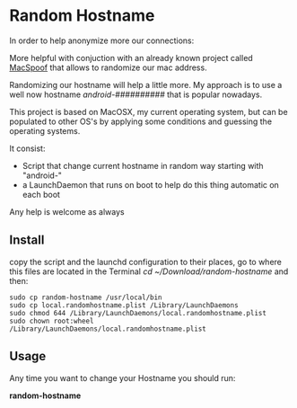 # Random Hostname

In order to help anonymize more our connections: 

More helpful with conjuction with an already known project called [MacSpoof](https://github.com/feross/SpoofMAC "SoofMAC") that allows to randomize our mac address.

Randomizing our hostname will help a little more. My approach is to use a well now hostname *android-##########* that is popular nowadays.

This project is based on MacOSX, my current operating system, but can be populated to other OS's by applying some conditions and guessing the operating systems. 

It consist:

- Script that change current hostname in random way starting with "android-"
- a LaunchDaemon that runs on boot to help do this thing automatic on each boot

Any help is welcome as always

## Install

copy the script and the launchd configuration to their places, go to where this files are located in the Terminal *cd ~/Download/random-hostname* and then:

```
sudo cp random-hostname /usr/local/bin
sudo cp local.randomhostname.plist /Library/LaunchDaemons
sudo chmod 644 /Library/LaunchDaemons/local.randomhostname.plist
sudo chown root:wheel /Library/LaunchDaemons/local.randomhostname.plist
```

## Usage

Any time you want to change your Hostname you should run:

**random-hostname**